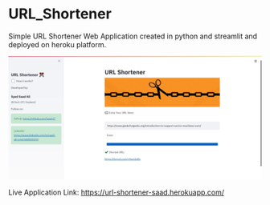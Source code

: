 # URL_Shortener
Simple URL Shortener Web Application created in python and streamlit and deployed on heroku platform.

![alt text](https://github.com/Saad-IT/URL_Shortener/blob/main/Application_Screenshot.jpg?raw=true)



Live Application Link:
https://url-shortener-saad.herokuapp.com/
